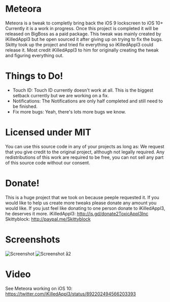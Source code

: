 # Meteora
Meteora is a tweak to completly bring back the iOS 9 lockscreen to iOS 10+
Currently it is a work in progress. Once this project is completed it will be released on BigBoss as a paid package.
This tweak was mainly created by iKilledAppl3 but he open sourced it after giving up on trying to fix the bugs. Skitty took up the project and tried fix everything so iKilledAppl3 could release it. Most credit iKilledAppl3 to him for originally creating the tweak and figuring everything out.

# Things to Do!
- Touch ID: Touch ID currently doesn't work at all. This is the biggest setback currently but we are working on a fix.
- Notifications: The Notifications are only half completed and still need to be finished.
- Fix more bugs: Yeah, there's lots more bugs we know.

# Licensed under MIT
You can use this source code in any of your projects as long as:
We request that you give credit to the original project, although not legally required.
Any redistributions of this work are required to be free, you can not sell any part of this source code without our consent.

# Donate!
This is a huge project that we took on because peeple requested it.
If you would like to help us create more tweaks please donate any amount you would like.
If you just feel like donating to one person donate to iKilledAppl3, he deserves it more.
iKilledAppl3: http://is.gd/donate2ToxicAppl3Inc
Skittyblock: http://paypal.me/Skittyblock

# Screenshots
![Screenshot](https://raw.githubusercontent.com/iKilledAppl3/Meteora/master/Screenshot1.jpg)
![Screenshot å2](https://raw.githubusercontent.com/iKilledAppl3/Meteora/master/Screenshot2.jpg)

# Video
See Meteora working on iOS 10: https://twitter.com/iKilledAppl3/status/892202494566203393
